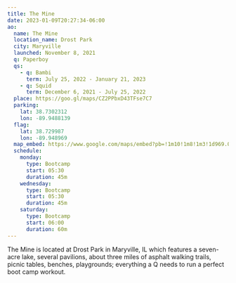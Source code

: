 ```yaml
---
title: The Mine
date: 2023-01-09T20:27:34-06:00
ao:
  name: The Mine
  location_name: Drost Park
  city: Maryville
  launched: November 8, 2021
  q: Paperboy
  qs:
    - q: Bambi
      term: July 25, 2022 - January 21, 2023
    - q: Squid
      term: December 6, 2021 - July 25, 2022
  place: https://goo.gl/maps/CZ2PPbxD43TFse7C7
  parking:
    lat: 38.7302312
    lon: -89.9488139
  flag:
    lat: 38.729987
    lon: -89.948969
  map_embed: https://www.google.com/maps/embed?pb=!1m10!1m8!1m3!1d969.0478259870856!2d-89.94859647941438!3d38.730574435821445!3m2!1i1024!2i768!4f13.1!5e1!3m2!1sen!2sus!4v1673557189488!5m2!1sen!2sus
  schedule:
    monday:
      type: Bootcamp
      start: 05:30
      duration: 45m
    wednesday:
      type: Bootcamp
      start: 05:30
      duration: 45m
    saturday:
      type: Bootcamp
      start: 06:00
      duration: 60m
---
```

The Mine is located at Drost Park in Maryville, IL which features a seven-acre lake, several pavilions, about three miles of asphalt walking trails, picnic tables, benches, playgrounds; everything a Q needs to run a perfect boot camp workout.
